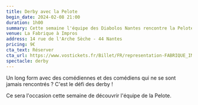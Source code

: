 ```yaml
---
title: Derby avec la Pelote
begin_date: 2024-02-08 21:00
duration: 1h00
summary: Cette semaine l'équipe des Diabolos Nantes rencontre la Pelote
venue: La Fabrique à Impros
address: 14 rue de l'Arche Sèche - 44 Nantes
pricing: 9€
cta_text: Réserver
cta_url: https://www.vostickets.fr/Billet/FR/representation-FABRIQUE_IMPROS-24437-0.wb?REFID=0L43AAAAAAByAQ
spectacle: derby
---
```


Un long form avec des comédiennes et des comédiens qui ne se sont jamais rencontrés ? C'est le défi des derby !

Ce sera l'occasion cette semaine de découvrir l'équipe de la Pelote.